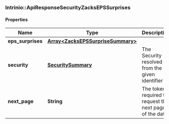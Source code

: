 ### Intrinio::ApiResponseSecurityZacksEPSSurprises

#### Properties
Name | Type | Description | Notes
------------ | ------------- | ------------- | -------------
**eps_surprises** | [**Array&lt;ZacksEPSSurpriseSummary&gt;**](ZacksEPSSurpriseSummary.md) |  | [optional] 
**security** | [**SecuritySummary**](SecuritySummary.md) | The Security resolved from the given identifier | [optional] 
**next_page** | **String** | The token required to request the next page of the data | [optional] 


